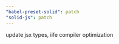 ```yaml
---
"babel-preset-solid": patch
"solid-js": patch
---
```


update jsx types, iife compiler optimization
